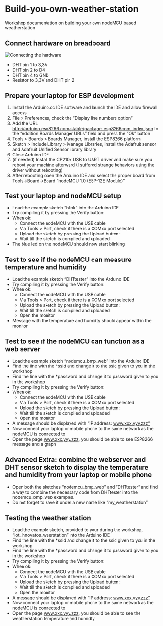 # Build-you-own-weather-station
Workshop documentation on building your own nodeMCU based weatherstation

## Connect hardware on breadboard
 
![Connecting the hardware]({{//bokse001/Build-you-own-weather-station/blob/master/nodemcu%20weatherstation_bb.jpg}})
- DHT pin 1 to 3,3V
- DHT pin 2 to D4
- DHT pin 4 to GND
- Resistor to 3,3V and DHT pin 2

 
## Prepare your laptop for ESP development
1. Install the Arduino.cc IDE software and launch the IDE and allow firewall access
1. File > Preferences, check the “Display line numbers option“
1. Add the URL http://arduino.esp8266.com/stable/package_esp8266com_index.json to the “Addition Boards Manager URLs” field and press the “Ok” button
1. Tools > Boards > Boards Manager, install the ESP8266 platform
1. Sketch > Include Library > Manage Libraries, install the Adafruit sensor and Adafruit Unified Sensor library library
1. Close Arduino IDE
1. (if needed) Install the CP210x USB to UART driver and make sure you reboot your machine afterward (I suffered strange behaviors using the driver without rebooting)
1. After rebooting open the Arduino IDE and select the proper board from Tools->Board->Board ”nodeMCU 1.0 (ESP-12E Module)”



## Test your laptop and nodeMCU setup
- Load the example sketch “blink” into the Arduino IDE
- Try compiling it by pressing the Verify button: 
- When ok:
	- 	Connect the nodeMCU with the USB cable
	- 	Via Tools > Port, check if there is a COMxx port selected
	- 	Upload the sketch by pressing the Upload button: 
	- 	Wait till the sketch is compiled and uploaded
- The blue led on the nodeMCU should now start blinking


## Test to see if the nodeMCU can measure temperature and humidity
- Load the example sketch “DHTtester” into the Arduino IDE
- Try compiling it by pressing the Verify button: 
- When ok:
	- 	Connect the nodeMCU with the USB cable
	- 	Via Tools > Port, check if there is a COMxx port selected
	- 	Upload the sketch by pressing the Upload button: 
	- 	Wait till the sketch is compiled and uploaded
	- 	Open the monitor
- Message with the temperature and humidty should appear within the monitor


## Test to see if the nodeMCU can function as a web server
- Load the example sketch “nodemcu_bmp_web” into the Arduino IDE
- Find the line with the *ssid and change it to the ssid given to you in the workshop
- Find the line with the *password and change it to password given to you in the workshop
- Try compiling it by pressing the Verify button: 
- When ok:
	- 	Connect the nodeMCU with the USB cable
	- 	Via Tools > Port, check if there is a COMxx port selected
	- 	Upload the sketch by pressing the Upload button: 
	- 	Wait till the sketch is compiled and uploaded
	- 	Open the monitor
- A message should be displayed with “IP address: www.xxx.yyy.zzz”
- Now connect your laptop or mobile phone to the same network as the nodeMCU is connected to
- Open the page www.xxx.yyy.zzz, you should be able to see ESP8266 message and a graph


## Advanced Extra: combine the webserver and DHT sensor sketch to display the temperature and humidity from your laptop or mobile phone
- Open both the sketches “nodemcu_bmp_web” and “DHTtester” and find a way to combine the necessary code from DHTtester into the nodemcu_bmp_web examples.
- Do not forget to save it under a new name like “my_weatherstation”


## Testing the weather station
- Load the example sketch, provided to your during the workshop, “iot_innovatos_weerstation” into the Arduino IDE
- Find the line with the *ssid and change it to the ssid given to you in the workshop
- Find the line with the *password and change it to password given to you in the workshop
- Try compiling it by pressing the Verify button: 
- When ok:
	- 	Connect the nodeMCU with the USB cable
	- 	Via Tools > Port, check if there is a COMxx port selected
	- 	Upload the sketch by pressing the Upload button: 
	- 	Wait till the sketch is compiled and uploaded
	- 	Open the monitor
- A message should be displayed with “IP address: www.xxx.yyy.zzz”
- Now connect your laptop or mobile phone to the same network as the nodeMCU is connected to
- Open the page www.xxx.yyy.zzz, you should be able to see the weatherstation temperature and humidty

